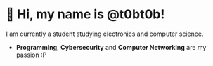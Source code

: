 # 👋 Hi, my name is @t0bt0b!

I am currently a student studying electronics and computer science.
- **Programming**, **Cybersecurity** and **Computer Networking** are my passion :P
 
<!--- 👀 I’m interested in programming 
- 🌱 I’m currently learning ...
- 💞️ I’m looking to collaborate on ...
- 📫 How to reach me ...--->

<!---
t0bt0b/t0bt0b is a ✨ special ✨ repository because its `README.md` (this file) appears on your GitHub profile.
You can click the Preview link to take a look at your changes.
--->
